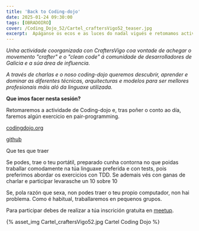 ```yaml
---
title: 'Back to Coding-dojo'
date: 2025-01-24 09:30:00
tags: [OBRADOIRO]
cover: /Coding_Dojo_52/Cartel_craftersVigo52_teaser.jpg
excerpt:  Apáganse os ecos e as luces do nadal vigués e retomamos actividade.
---
```


<em>Unha actividade coorganizada con CraftersVigo coa vontade de achegar o movemento "crafter" e o "clean code" á comunidade de desarrolladores de Galicia e a súa área de influencia.

A través de charlas e o noso coding-dojo queremos descubrir, aprender e dominar as diferentes técnicas, arquitecturas e modelos para ser mellores profesionais máis aló da linguaxe utilizada.</em>

<strong>Que imos facer nesta sesión?</strong>

Retomaremos a actividade de Coding-dojo e, tras poñer o conto ao día, faremos algún exercicio en pair-programming.

[codingdojo.org](https://codingdojo.org/kata/Args/)

[github](https://github.com/CraftersVigo/katas/blob/main/args/README.md)

Que tes que traer

Se podes, trae o teu portátil, preparado cunha contorna no que poidas traballar comodamente na túa linguaxe preferida e con tests, pois preferimos abordar os exercicios con TDD. Se ademais vés con ganas de charlar e participar levarasche un 10 sobre 10

Se, pola razón que sexa, non podes traer o teu propio computador, non hai problema. Como é habitual, traballaremos en pequenos grupos.



Para participar debes de realizar a túa inscrición gratuita en [meetup](https://www.meetup.com/craftersvigo/events/305791301).




{% asset_img Cartel_craftersVigo52.jpg Cartel Coding Dojo %}
